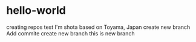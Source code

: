 # hello-world
creating repos test
I'm shota based on Toyama, Japan
create new branch
Add commite
create new branch
this is new branch
